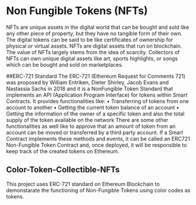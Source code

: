# Non Fungible Tokens (NFTs)

NFTs are unique assets in the digital world that can be bought and sold like any other piece of property, but they have no tangible form of their own. 
The digital tokens can be said to be like certificates of ownership for physical or virtual assets. NFTs are digital assets that run on blockchain. 
The value of NFTs largely stems from the idea of scarcity. Collectors of NFTs can own unique digital assets like art, sports highlights, or songs 
which can be bought and sold on marketplaces.

##ERC-721 Standard
The ERC-721 (Ethereum Request for Comments 721) was proposed by William
Entriken, Dieter Shirley, Jacob Evans and Nastassia Sachs in 2018 and it is a NonFungible Token Standard that implements an API (Application Program Interface)
for tokens within Smart Contracts.
It provides functionalities like:
• Transferring of tokens from one account to another
• Getting the current token balance of an account
• Getting the information of the owner of a specific token and also the total
supply of the token available on the network
There are some other functionalities as well like to approve that an amount of
token from an account can be moved or transferred by a third party account.
If a Smart Contract implements these methods and events, it can be called an ERC721 Non-Fungible Token Contract and, once deployed, it will be responsible to keep
track of the created tokens on Ethereum.


## Color-Token-Collectible-NFTs
This project uses ERC-721 standard on Ethereum Blockchain to demonstarate the functioning of Non-Fungible Tokens using color codes as tokens.

